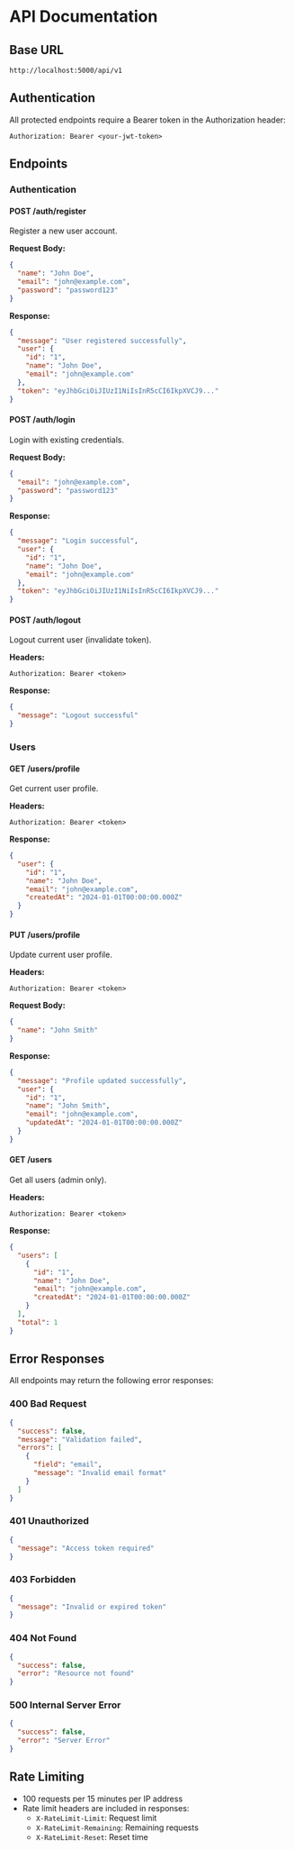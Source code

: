 # API Documentation

## Base URL
```
http://localhost:5000/api/v1
```

## Authentication
All protected endpoints require a Bearer token in the Authorization header:
```
Authorization: Bearer <your-jwt-token>
```

## Endpoints

### Authentication

#### POST /auth/register
Register a new user account.

**Request Body:**
```json
{
  "name": "John Doe",
  "email": "john@example.com",
  "password": "password123"
}
```

**Response:**
```json
{
  "message": "User registered successfully",
  "user": {
    "id": "1",
    "name": "John Doe",
    "email": "john@example.com"
  },
  "token": "eyJhbGciOiJIUzI1NiIsInR5cCI6IkpXVCJ9..."
}
```

#### POST /auth/login
Login with existing credentials.

**Request Body:**
```json
{
  "email": "john@example.com",
  "password": "password123"
}
```

**Response:**
```json
{
  "message": "Login successful",
  "user": {
    "id": "1",
    "name": "John Doe",
    "email": "john@example.com"
  },
  "token": "eyJhbGciOiJIUzI1NiIsInR5cCI6IkpXVCJ9..."
}
```

#### POST /auth/logout
Logout current user (invalidate token).

**Headers:**
```
Authorization: Bearer <token>
```

**Response:**
```json
{
  "message": "Logout successful"
}
```

### Users

#### GET /users/profile
Get current user profile.

**Headers:**
```
Authorization: Bearer <token>
```

**Response:**
```json
{
  "user": {
    "id": "1",
    "name": "John Doe",
    "email": "john@example.com",
    "createdAt": "2024-01-01T00:00:00.000Z"
  }
}
```

#### PUT /users/profile
Update current user profile.

**Headers:**
```
Authorization: Bearer <token>
```

**Request Body:**
```json
{
  "name": "John Smith"
}
```

**Response:**
```json
{
  "message": "Profile updated successfully",
  "user": {
    "id": "1",
    "name": "John Smith",
    "email": "john@example.com",
    "updatedAt": "2024-01-01T00:00:00.000Z"
  }
}
```

#### GET /users
Get all users (admin only).

**Headers:**
```
Authorization: Bearer <token>
```

**Response:**
```json
{
  "users": [
    {
      "id": "1",
      "name": "John Doe",
      "email": "john@example.com",
      "createdAt": "2024-01-01T00:00:00.000Z"
    }
  ],
  "total": 1
}
```

## Error Responses

All endpoints may return the following error responses:

### 400 Bad Request
```json
{
  "success": false,
  "message": "Validation failed",
  "errors": [
    {
      "field": "email",
      "message": "Invalid email format"
    }
  ]
}
```

### 401 Unauthorized
```json
{
  "message": "Access token required"
}
```

### 403 Forbidden
```json
{
  "message": "Invalid or expired token"
}
```

### 404 Not Found
```json
{
  "success": false,
  "error": "Resource not found"
}
```

### 500 Internal Server Error
```json
{
  "success": false,
  "error": "Server Error"
}
```

## Rate Limiting
- 100 requests per 15 minutes per IP address
- Rate limit headers are included in responses:
  - `X-RateLimit-Limit`: Request limit
  - `X-RateLimit-Remaining`: Remaining requests
  - `X-RateLimit-Reset`: Reset time
